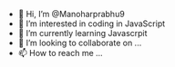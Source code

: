 - 👋 Hi, I’m @Manoharprabhu9
- 👀 I’m interested in coding in JavaScript
- 🌱 I’m currently learning Javascrpit
- 💞️ I’m looking to collaborate on ...
- 📫 How to reach me ...

<!---
Manoharprabhu9/Manoharprabhu9 is a ✨ special ✨ repository because its `README.md` (this file) appears on your GitHub profile.
You can click the Preview link to take a look at your changes.
--->
